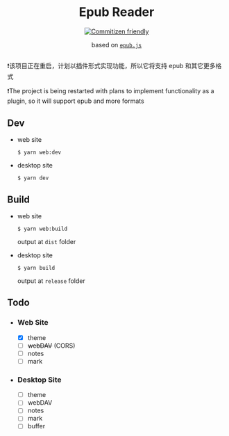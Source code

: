<div align="center">

# Epub Reader

[![Commitizen friendly](https://img.shields.io/badge/commitizen-friendly-brightgreen.svg)](http://commitizen.github.io/cz-cli/)

based on [`epub.js`](https://github.com/futurepress/epub.js)

</div>

##

❗该项目正在重启，计划以插件形式实现功能，所以它将支持 epub 和其它更多格式

❗The project is being restarted with plans to implement functionality as a plugin, so it will support epub and more formats

## Dev

- web site

  `$ yarn web:dev`

- desktop site

  `$ yarn dev`

## Build

- web site

  `$ yarn web:build`

  output at `dist`  folder

- desktop site

  `$ yarn build`

  output at `release` folder 

## Todo

- ### Web Site
  - [x] theme
  - [ ] ~~webDAV~~ (CORS)
  - [ ] notes
  - [ ] mark

- ### Desktop Site
  - [ ] theme
  - [ ] webDAV
  - [ ] notes
  - [ ] mark
  - [ ] buffer
